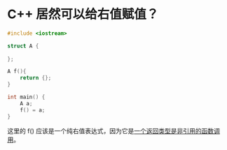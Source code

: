 # C++ 居然可以给右值赋值？
```cpp
#include <iostream>

struct A {
    
};

A f(){
    return {};
}

int main() {
    A a;
    f() = a;
}
```
这里的 f() 应该是一个纯右值表达式，因为它是[一个返回类型是非引用的函数调用](https://zh.cppreference.com/w/cpp/language/value_category)。
